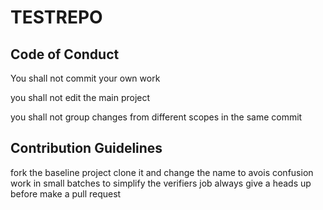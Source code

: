 # TESTREPO

## Code of Conduct

You shall not commit your own work

you shall not edit the main project

you shall not group changes from different scopes in the same commit

## Contribution Guidelines

fork the baseline project
clone it and change the name to avois confusion
work in small batches to simplify the verifiers job
always give a heads up before make a pull request
